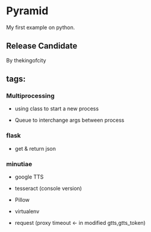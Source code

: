 # Pyramid

My first example on python.

## Release Candidate

By thekingofcity

## tags:

### Multiprocessing 

* using class to start a new process

* Queue to interchange args between process

### flask

* get & return json

### minutiae

* google TTS

* tesseract (console version)

* Pillow

* virtualenv

* request (proxy timeout <- in modified gtts,gtts_token)